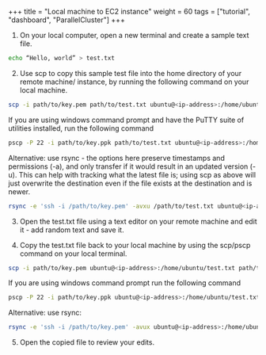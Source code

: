 +++
title = "Local machine to EC2 instance"
weight = 60
tags = ["tutorial", "dashboard", "ParallelCluster"]
+++

1.	On your local computer, open a new terminal and create a sample text file. 

```bash
echo “Hello, world” > test.txt
```
  
2.	Use scp to copy this sample test file into the home directory of your remote machine/ instance, by running the following command on your local machine. 
```bash
scp -i path/to/key.pem path/to/test.txt ubuntu@<ip-address>:/home/ubuntu/
```

If you are using windows command prompt and have the PuTTY suite of utilities installed, run the following command   
```bash
pscp -P 22 -i path/to/key.ppk path/to/test.txt ubuntu@<ip-address>:/home/ubuntu/
```

Alternative: use rsync - the options here preserve timestamps and permissions (-a), and only transfer if it would result in an updated version (-u). This can help with tracking what the latest file is; using scp as above will just overwrite the destination even if the file exists at the destination and is newer.
```bash
rsync -e 'ssh -i /path/to/key.pem' -avxu /path/to/test.txt ubuntu@<ip-address>:/home/ubuntu/
```

3.	Open the test.txt file using a text editor on your remote machine and edit it - add random text and save it.

4.	Copy the test.txt file back to your local machine by using the scp/pscp command on your local terminal.

```bash
scp -i path/to/key.pem ubuntu@<ip-address>:/home/ubuntu/test.txt path/to/folder/localmachine
```
If you are using windows command prompt run the following command 
```bash
pscp -P 22 -i path/to/key.ppk ubuntu@<ip-address>:/home/ubuntu/test.txt path/to/folder/localmachine 
```

Alternative: use rsync:
```bash
rsync -e 'ssh -i /path/to/key.pem' -avux ubuntu@<ip-address>:/home/ubuntu/test.txt /path/to/folder/localmachine
```

5.	Open the copied file to review your edits.


